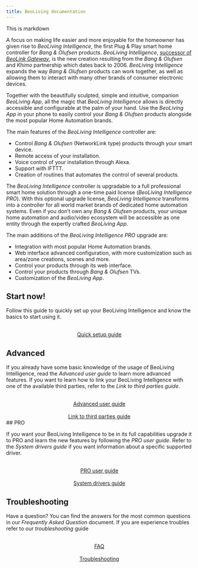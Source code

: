 ```yaml
---
title: BeoLiving documentation
---
```


This is markdown

A focus on making life easier and more enjoyable for the homeowner has given rise to _BeoLiving Intelligence_, the first Plug & Play smart home 
controller for _Bang & Olufsen_ products. _BeoLiving Intelligence_, [successor of _BeoLink Gateway_](bli-guides/bli-whats-new.md), is the new 
creation resulting from the _Bang & Olufsen_ and _Khimo_ partnership which dates back to 2006. _BeoLiving Intelligence_ expands the way _Bang & 
Olufsen_ products can work together, as well as allowing them to interact with many other brands of consumer electronic devices.

Together with the beautifully sculpted, simple and intuitive, companion _BeoLiving App_, all the magic that _BeoLiving Intelligence_ allows is 
directly accessible and configurable at the palm of your hand. Use the _BeoLiving App_ in your phone to easily control your _Bang & Olufsen_ 
products alongside the most popular Home Automation brands.

The main features of the _BeoLiving Intelligence_ controller are:

+ Control _Bang & Olufsen_ (NetworkLink type) products through your smart device.
+ Remote access of your installation.
+ Voice control of your installation through Alexa.
+ Support with IFTTT.
+ Creation of routines that automates the control of several products.

The _BeoLiving Intelligence_ controller is upgradable to a full professional smart home solution through a one-time paid license (_BeoLiving 
Intelligence PRO_). With this optional upgrade license, _BeoLiving Intelligence_ transforms into a controller for all world market brands of 
dedicated home automation systems. Even if you don’t own any _Bang & Olufsen_ products, your unique home automation and audio/video ecosystem 
will be accessible as one entity through the expertly crafted _BeoLiving App_.

The main additions of the _BeoLiving Intelligence PRO_ upgrade are:

+ Integration with most popular Home Automation brands.
+ Web interface advanced configuration, with more customization such as area/zone creations, scenes and more.
+ Control your products through its web interface.
+ Control your products through _Bang & Olufsen_ TVs.
+ Customization of the _BeoLiving App_.

<a id="Basic"/>

## Start now!

Follow this guide to quickly set up your BeoLiving Intelligence and know the basics to start using it.

<div class="row justify-content-md-center">
    <div class="col col-lg-2">
     <div align="center"> 
      <a class="btn" href="/bli-guides/bli-quick-setup-guide.html">
	<i class="fa fa-rocket fa-5x"></i><br>Quick setup guide</a>
     </div>
   </div>
 </div>
 
## Advanced

If you already have some basic knowledge of the usage of BeoLiving Intelligence, read the _Advanced user guide_ to learn more advanced features. If you want to learn how to link your BeoLiving Intelligence with one of the available third parties, refer to the _Link to third parties guide_.

<div class="row justify-content-md-center">
    <div class="col-md-auto"> 
     <div align="center">
       <a class="btn" href="/bli-guides/bli-advanced-user-guide.html">
	 <i class="fa fa-book fa-5x"></i><br>Advanced user guide</a>
      </div>
    </div>
    <div class="col-md-auto">
     <div align="center">
       <a class="btn" href="/bli-guides/bli-link-third-party-service.html">
	 <i class="fa fa-cloud fa-5x"></i><br>Link to third parties guide</a>
       </div>
    </div>
</div>


<a id="PRO"/>
## PRO

If you want your BeoLiving Intelligence to be in its full capabilities upgrade it to PRO and learn the new features by following the _PRO user guide_. Refer to the _System drivers guide_ if you want information about a specific supported driver.

<div class="row justify-content-md-center">
    <div class="col-md-auto">
      <div align="center"> 
 	<a class="btn" href="/bli-guides/bli-pro-user-guide.html">
	 <i class="fa fa-book fa-5x"></i><br>PRO user guide</a>
      </div>
    </div>
    <div class="col-md-auto">
     <div align="center"> 
	<a class="btn" href="/bli-help-files/drivers/main.html">
	 <i class="fa fa-home fa-5x"></i><br>System drivers guide</a>
      </div>
    </div>
</div>

  
<a id="contact"/>
  
## Troubleshooting

Have a question? You can find the answers for the most common questions in our _Frequently Asked Question_ document. If you are experience troubles refer to our _troubleshooting_ guide

<div class="row justify-content-md-center">
    <div class="col-md-auto">
     <div align="center"> 
 	<a class="btn" href="/bli-guides/bli-faq.html">
	 <i class="fa fa-question-circle fa-5x"></i><br>FAQ</a>
      </div>
    </div>
    <div class="col-md-auto">
      <div align="center">  
	<a class="btn" href="/bli-guides/bli-troubleshooting.html">
	 <i class="fa fa-cogs fa-5x"></i><br>Troubleshooting</a>
      </div>
    </div>
</div>
 
  


